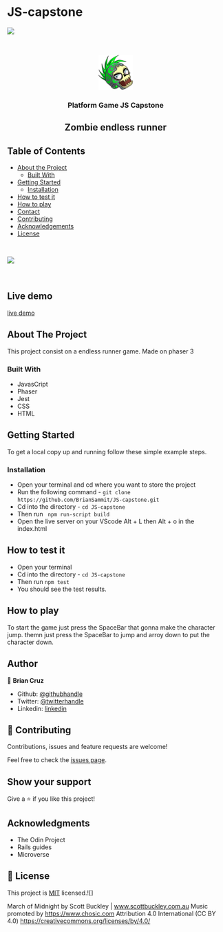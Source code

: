 # JS-capstone

![](https://img.shields.io/badge/Microverse-blueviolet)

<br />
<p align="center">
  <a href="#">
    <img src="./dist/assets/Animation/head3.png" alt="Logo" width="80" height="80">
  </a>

  <h3 align="center">Platform Game JS Capstone</h3>
  <h2 align="center">Zombie endless runner</h2>

## Table of Contents

- [About the Project](#about-the-project)
  - [Built With](#built-with)
- [Getting Started](#getting-started)
  - [Installation](#installation)
- [How to test it](#How-to-play)
- [How to play](#How-to-play)
- [Contact](#contact)
- [Contributing](#contributing)
- [Acknowledgements](#acknowledgements)
- [License](#license)

<br>

![](../dist/assets/Hnet-image.gif)

<br>

## Live demo

[live demo]()

## About The Project

This project consist on a endless runner game. Made on phaser 3

### Built With

- JavasCript
- Phaser
- Jest
- CSS
- HTML

## Getting Started

To get a local copy up and running follow these simple example steps.

### Installation

- Open your terminal and cd where you want to store the project
- Run the following command - `git clone https://github.com/BrianSammit/JS-capstone.git`
- Cd into the directory - `cd JS-capstone`
- Then run ` npm run-script build`
- Open the live server on your VScode Alt + L then Alt + o in the index.html

## How to test it

- Open your terminal
- Cd into the directory - `cd JS-capstone`
- Then run `npm test`
- You should see the test results.

## How to play

To start the game just press the SpaceBar that gonna make the character jump. themn just press the SpaceBar to jump and arroy down to put the character down.

## Author

👤 **Brian Cruz**

- Github: [@githubhandle](https://github.com/BrianSammit)
- Twitter: [@twitterhandle](https://twitter.com/cruzsammit)
- Linkedin: [linkedin](https://www.linkedin.com/in/brian-sammit-cruz-rodriguez-5877551a8/)

## 🤝 Contributing

Contributions, issues and feature requests are welcome!

Feel free to check the [issues page](https://github.com/BrianSammit/JS-capstone/issues).

## Show your support

Give a ⭐️ if you like this project!

## Acknowledgments

- The Odin Project
- Rails guides
- Microverse

## 📝 License

This project is [MIT](lic.url) licensed.![]

March of Midnight by Scott Buckley | www.scottbuckley.com.au
Music promoted by https://www.chosic.com
Attribution 4.0 International (CC BY 4.0)
https://creativecommons.org/licenses/by/4.0/
